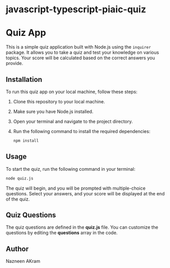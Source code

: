 # javascript-typescript-piaic-quiz

# Quiz App

This is a simple quiz application built with Node.js using the `inquirer` package. It allows you to take a quiz and test your knowledge on various topics. Your score will be calculated based on the correct answers you provide.

## Installation

To run this quiz app on your local machine, follow these steps:

1. Clone this repository to your local machine.

2. Make sure you have Node.js installed.

3. Open your terminal and navigate to the project directory.

4. Run the following command to install the required dependencies:

   ```bash
   npm install
   ```
## Usage

To start the quiz, run the following command in your terminal:
   ```bash
   node quiz.js
   ```
The quiz will begin, and you will be prompted with multiple-choice questions. Select your answers, and your score will be displayed at the end of the quiz.

## Quiz Questions

The quiz questions are defined in the <b>quiz.js</b> file. You can customize the questions by editing the <b>questions</b> array in the code.

## Author
Nazneen AKram



